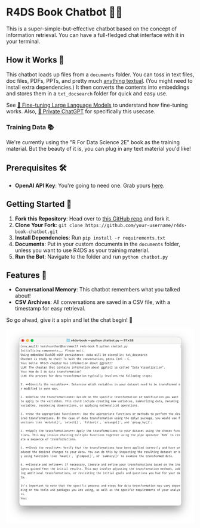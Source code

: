 # R4DS Book Chatbot 🤖💬

This is a super-simple-but-effective chatbot based on the concept of information retrieval. You can have a full-fledged chat interface with it in your terminal.

## How it Works 🤔

This chatbot loads up files from a `documents` folder. You can toss in text files, doc files, PDFs, PPTs, and pretty much [anything textual](https://python.langchain.com/docs/integrations/document_loaders/unstructured_file.html). (You might need to install extra dependencies.) It then converts the contents into embeddings and stores them in a `txt_docsearch` folder for quick and easy use.

See [🦣 Fine-tuning Large Language Models](https://hvsc1708.substack.com/p/fine-tuning-large-language-models) to understand how fine-tuning works. Also, [🔐 Private ChatGPT]() for specifically this usecase.

### Training Data 📚

We're currently using the "R For Data Science 2E" book as the training material. But the beauty of it is, you can plug in any text material you'd like!

## Prerequisites 🛠️

- **OpenAI API Key**: You're going to need one. Grab yours [here](https://platform.openai.com/account/).
  
## Getting Started 🚀

1. **Fork this Repository**: Head over to [this GitHub repo](https://github.com/harshvardhaniimi/r4ds-book-chatbot) and fork it.
2. **Clone Your Fork**: `git clone https://github.com/your-username/r4ds-book-chatbot.git`
3. **Install Dependencies**: Run `pip install -r requirements.txt`
4. **Documents**: Put in your custom documents in the `documents` folder, unless you want to use R4DS as your training material.
5. **Run the Bot**: Navigate to the folder and run `python chatbot.py`

## Features 🌟

- **Conversational Memory**: This chatbot remembers what you talked about! 
- **CSV Archives**: All conversations are saved in a CSV file, with a timestamp for easy retrieval.

So go ahead, give it a spin and let the chat begin! 🎉

![Alt text](ss1.png)